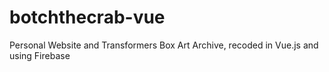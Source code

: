 # botchthecrab-vue
Personal Website and Transformers Box Art Archive, recoded in Vue.js and using Firebase
